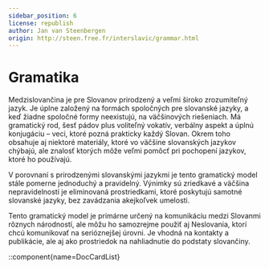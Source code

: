 ```yaml
---
sidebar_position: 6
license: republish
author: Jan van Steenbergen
origin: http://steen.free.fr/interslavic/grammar.html
---
```


# Gramatika

Medzislovančina je pre Slovanov prirodzený a veľmi široko zrozumiteľný jazyk. Je úplne založený na formách spoločných pre slovanské jazyky, a keď žiadne spoločné formy neexistujú, na väčšinových riešeniach. Má gramatický rod, šesť pádov plus voliteľný vokatív, verbálny aspekt a úplnú konjugáciu – veci, ktoré pozná prakticky každý Slovan. Okrem toho obsahuje aj niektoré materiály, ktoré vo väčšine slovanských jazykov chýbajú, ale znalosť ktorých môže veľmi pomôcť pri pochopení jazykov, ktoré ho používajú.

V porovnaní s prirodzenými slovanskými jazykmi je tento gramatický model stále pomerne jednoduchý a pravidelný. Výnimky sú zriedkavé a väčšina nepravidelností je eliminovaná prostriedkami, ktoré poskytujú samotné slovanské jazyky, bez zavádzania akejkoľvek umelosti.

Tento gramatický model je primárne určený na komunikáciu medzi Slovanmi rôznych národností, ale môžu ho samozrejme použiť aj Neslovania, ktorí chcú komunikovať na serióznejšej úrovni. Je vhodná na kontakty a publikácie, ale aj ako prostriedok na nahliadnutie do podstaty slovančiny.

::component{name=DocCardList}

